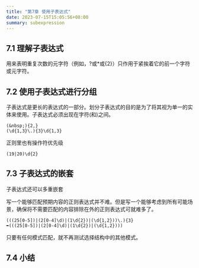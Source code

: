 ```yaml
---
title: "第7章 使用子表达式"
date: 2023-07-15T15:05:56+08:00
summary: subexpression
---
```


## 7.1 理解子表达式

用来表明重复次数的元字符（例如，?或*或{2}）只作用于紧挨着它的前一个字符或元字符。

## 7.2 使用子表达式进行分组

子表达式是更长的表达式的一部分。划分子表达式的目的是为了将其视为单一的实体来使用。子表达式必须出现在字符(和)之间。

```regexp
(&nbsp;){2,}
(\d{1,3}\.){3}\d{1,3}
```

正则里也有操作符优先级

```regexp
(19|20)\d{2}
```

## 7.3 子表达式的嵌套

子表达式还可以多重嵌套

写一个能够匹配预期内容的正则表达式并不难。但是写一个能够考虑到所有可能场景，确保将不需要匹配的内容排除在外的正则表达式可就难多了。

```regexp
(((25[0-5])|(2[0-4]\d)|(1\d{2})|(\d{1,2}))\.){3}
➥(((25[0-5])|(2[0-4]\d)|(1\d{2})|(\d{1,2})))
```

只要有任何模式匹配，就不再测试选择结构中的其他模式。

## 7.4 小结
